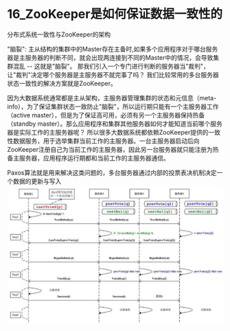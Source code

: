 # 16_ZooKeeper是如何保证数据一致性的
分布式系统一致性与ZooKeeper的架构

"脑裂": 主从结构的集群中的Master存在主备时,如果多个应用程序对于哪台服务器是主服务器的判断不同，就会出现两连接到不同的Master中的情况，会导致集群混乱 -- 这就是"脑裂"。
那我们引入一个专门进行判断的服务器当"裁判"，让"裁判"决定哪个服务器是主服务器不就完事了吗？
我们比较常用的多台服务器状态一致性的解决方案就是ZooKeeper。

因为大数据系统通常都是主从架构，主服务器管理集群的状态和元信息（meta-info），为了保证集群状态一致防止"脑裂"，所以运行期只能有一个主服务器工作（active master），但是为了保证高可用，必须有另一个主服务器保持热备（standby master）。那么应用程序和集群其他服务器如何才能知道当前哪个服务器是实际工作的主服务器呢？
所以很多大数据系统都依赖ZooKeeper提供的一致性数据服务，用于选举集群当前工作的主服务器。一台主服务器启动后向ZooKeeper注册自己为当前工作的主服务器，因此另一台服务器就只能注册为热备主服务器，应用程序运行期都和当前工作的主服务器通信。




Paxos算法就是用来解决这类问题的，多台服务器通过内部的投票表决机制决定一个数据的更新与写入
![](images_attachments/20210314113418148_16446.png)











